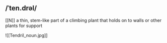 ## /ˈten.drəl/  
[[N]]
a thin, stem-like part of a climbing plant that holds on to walls or other plants for support

![[Tendril_noun.jpg]]